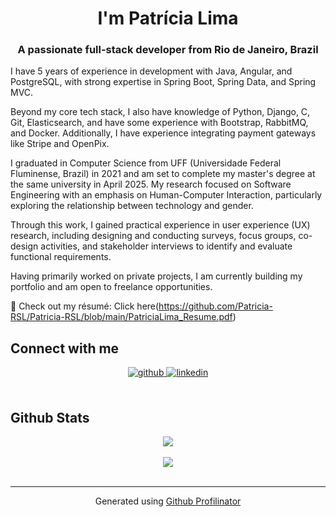 <h1 align="center">I'm Patrícia Lima</h1>
<h3 align="center">A passionate full-stack developer from Rio de Janeiro, Brazil</h3>  

I have 5 years of experience in development with Java, Angular, and PostgreSQL, with strong expertise in Spring Boot, Spring Data, and Spring MVC.

Beyond my core tech stack, I also have knowledge of Python, Django, C, Git, Elasticsearch, and have some experience with Bootstrap, RabbitMQ, and Docker. Additionally, I have experience integrating payment gateways like Stripe and OpenPix.

I graduated in Computer Science from UFF (Universidade Federal Fluminense, Brazil) in 2021 and am set to complete my master's degree at the same university in April 2025. My research focused on Software Engineering with an emphasis on Human-Computer Interaction, particularly exploring the relationship between technology and gender.

Through this work, I gained practical experience in user experience (UX) research, including designing and conducting surveys, focus groups, co-design activities, and stakeholder interviews to identify and evaluate functional requirements.

Having primarily worked on private projects, I am currently building my portfolio and am open to freelance opportunities.
<br/>  

📄 Check out my résumé: Click here(https://github.com/Patricia-RSL/Patricia-RSL/blob/main/PatriciaLima_Resume.pdf)

## Connect with me  
<div align="center">
<a href="https://github.com/Patricia-RSL" target="_blank">
<img src=https://img.shields.io/badge/github-%2324292e.svg?&style=for-the-badge&logo=github&logoColor=white alt=github style="margin-bottom: 5px;" />
</a>
<a href="https://linkedin.com/in/https://www.linkedin.com/in/patriciars-lima/recent-activity/all/" target="_blank">
<img src=https://img.shields.io/badge/linkedin-%231E77B5.svg?&style=for-the-badge&logo=linkedin&logoColor=white alt=linkedin style="margin-bottom: 5px;" />
</a>  
</div>  
  

<br/>  


## Github Stats  
<div align="center"><img src="https://github-readme-stats.vercel.app/api?username=Patricia-RSL&show_icons=true&count_private=true&hide_border=true" align="center" /></div>  

<br/>  

<div align="center">
<img src="https://komarev.com/ghpvc/?username=rishavanand&&style=flat-square" align="center" />
</div>  

<br />

----
<div align="center">Generated using <a href="https://profilinator.rishav.dev/" target="_blank">Github Profilinator</a></div>

